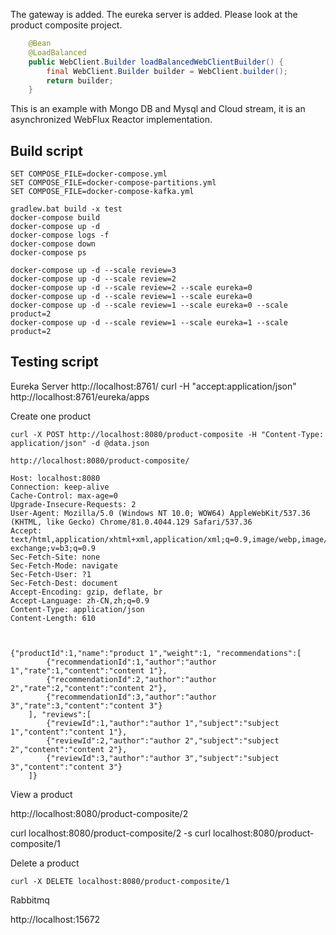 The gateway is added.
The eureka server is added. Please look at the product composite project. 

```java
	@Bean
	@LoadBalanced
	public WebClient.Builder loadBalancedWebClientBuilder() {
		final WebClient.Builder builder = WebClient.builder();
		return builder;
	}
```
This is an example with Mongo DB and Mysql and Cloud stream, it is an asynchronized WebFlux Reactor implementation.

## Build script
```
SET COMPOSE_FILE=docker-compose.yml
SET COMPOSE_FILE=docker-compose-partitions.yml
SET COMPOSE_FILE=docker-compose-kafka.yml

gradlew.bat build -x test
docker-compose build
docker-compose up -d
docker-compose logs -f
docker-compose down
docker-compose ps

docker-compose up -d --scale review=3
docker-compose up -d --scale review=2
docker-compose up -d --scale review=2 --scale eureka=0
docker-compose up -d --scale review=1 --scale eureka=0
docker-compose up -d --scale review=1 --scale eureka=0 --scale product=2
docker-compose up -d --scale review=1 --scale eureka=1 --scale product=2
```
##  Testing script
Eureka Server
http://localhost:8761/
curl -H "accept:application/json" http://localhost:8761/eureka/apps


Create one product
```
curl -X POST http://localhost:8080/product-composite -H "Content-Type: application/json" -d @data.json

http://localhost:8080/product-composite/

Host: localhost:8080
Connection: keep-alive
Cache-Control: max-age=0
Upgrade-Insecure-Requests: 2
User-Agent: Mozilla/5.0 (Windows NT 10.0; WOW64) AppleWebKit/537.36 (KHTML, like Gecko) Chrome/81.0.4044.129 Safari/537.36
Accept: text/html,application/xhtml+xml,application/xml;q=0.9,image/webp,image/apng,*/*;q=0.8,application/signed-exchange;v=b3;q=0.9
Sec-Fetch-Site: none
Sec-Fetch-Mode: navigate
Sec-Fetch-User: ?1
Sec-Fetch-Dest: document
Accept-Encoding: gzip, deflate, br
Accept-Language: zh-CN,zh;q=0.9
Content-Type: application/json
Content-Length: 610



{"productId":1,"name":"product 1","weight":1, "recommendations":[
        {"recommendationId":1,"author":"author 1","rate":1,"content":"content 1"},
        {"recommendationId":2,"author":"author 2","rate":2,"content":"content 2"},
        {"recommendationId":3,"author":"author 3","rate":3,"content":"content 3"}
    ], "reviews":[
        {"reviewId":1,"author":"author 1","subject":"subject 1","content":"content 1"},
        {"reviewId":2,"author":"author 2","subject":"subject 2","content":"content 2"},
        {"reviewId":3,"author":"author 3","subject":"subject 3","content":"content 3"}
    ]}
```

View a product

http://localhost:8080/product-composite/2

curl localhost:8080/product-composite/2 -s
curl localhost:8080/product-composite/1


Delete a product
```
curl -X DELETE localhost:8080/product-composite/1
```

Rabbitmq

http://localhost:15672